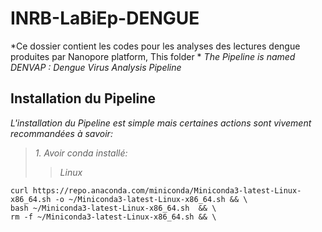 # INRB-LaBiEp-DENGUE
*Ce dossier contient les codes pour les analyses des lectures dengue produites par Nanopore platform, This folder *
*The Pipeline is named DENVAP : Dengue Virus Analysis Pipeline*
## Installation du Pipeline
*L'installation du Pipeline est simple mais certaines actions sont vivement recommandées à savoir:*
>  *1. Avoir conda installé:*
>> _Linux_
```
curl https://repo.anaconda.com/miniconda/Miniconda3-latest-Linux-x86_64.sh -o ~/Miniconda3-latest-Linux-x86_64.sh && \
bash ~/Miniconda3-latest-Linux-x86_64.sh  && \
rm -f ~/Miniconda3-latest-Linux-x86_64.sh && \
```

